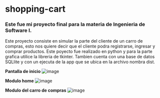 # shopping-cart 

### Este fue mi proyecto final para la materia de Ingenieria de Software I.

Este proyecto consiste en simular la parte del cliente de un carro de compras, esto nos quiere decir que el cliente podra registrarse, ingresar y comprar productos. Este poyecto fue realizado en python y para la parte grafica utilice la libreria de tkinter. Tambien cuenta con una base de datos SQLlite y con un ejecuta de la app que se ubica en la archivo nombra dist.

**Pantalla de inicio**
![image](https://github.com/crisjmez/shopping-cart/assets/102253311/4efa8b4a-6a83-4218-9bd3-1619605c5e1e)

**Modulo home**
![image](https://github.com/crisjmez/shopping-cart/assets/102253311/06d164eb-020d-41dc-bf02-1e832451b489)

**Modulo del carro de compras**
![image](https://github.com/crisjmez/shopping-cart/assets/102253311/cf6fcf75-b698-4600-ae73-1784297444cf)





